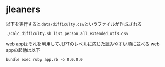 # jleaners

以下を実行すると`data/difficulty.csv`というファイルが作成される
```
./calc_difficulty.sh list_person_all_extended_utf8.csv
```

web appはそれを利用してJLPTのレベルに応じた読みやすい順に並べる
web appの起動は以下

```
bundle exec ruby app.rb -o 0.0.0.0
```

